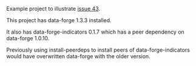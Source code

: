 
Example project to illustrate [issue 43](https://github.com/nathanhleung/install-peerdeps/issues/43).

This project has data-forge 1.3.3 installed.

It also has data-forge-indicators 0.1.7 which has a peer dependency on data-forge 1.0.10.

Previously using install-peerdeps to install peers of data-forge-indicators would have overwritten data-forge with the older version.